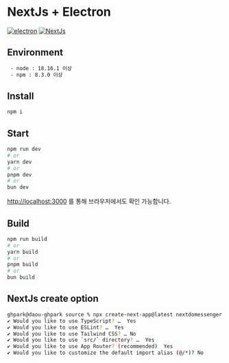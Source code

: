# NextJs + Electron

[![electron](https://img.shields.io/badge/Electron-v28.2.2-47848F.svg?style=flat-square&logo=Electron&logoColor=white)](https://www.electronjs.org/) [![NextJs](https://img.shields.io/badge/next.js-14.1.0-000000?style=flat-square&logo=nextdotjs&logoColor=white)](https://nextjs.org/)

## Environment
```bash
 - node : 18.16.1 이상
 - npm : 8.3.0 이상
```

## Install
```bash
npm i
```

## Start
```bash
npm run dev
# or
yarn dev
# or
pnpm dev
# or
bun dev
```

[http://localhost:3000](http://localhost:3000) 를 통해 브라우저에서도 확인 가능합니다.

## Build
```bash
npm run build
# or
yarn build
# or
pnpm build
# or
bun build
```

## NextJs create option 
```bash
ghpark@daou-ghpark source % npx create-next-app@latest nextdomessenger        
✔ Would you like to use TypeScript? …  Yes
✔ Would you like to use ESLint? …  Yes
✔ Would you like to use Tailwind CSS? … No 
✔ Would you like to use `src/` directory? …  Yes
✔ Would you like to use App Router? (recommended)  Yes
✔ Would you like to customize the default import alias (@/*)? No
```